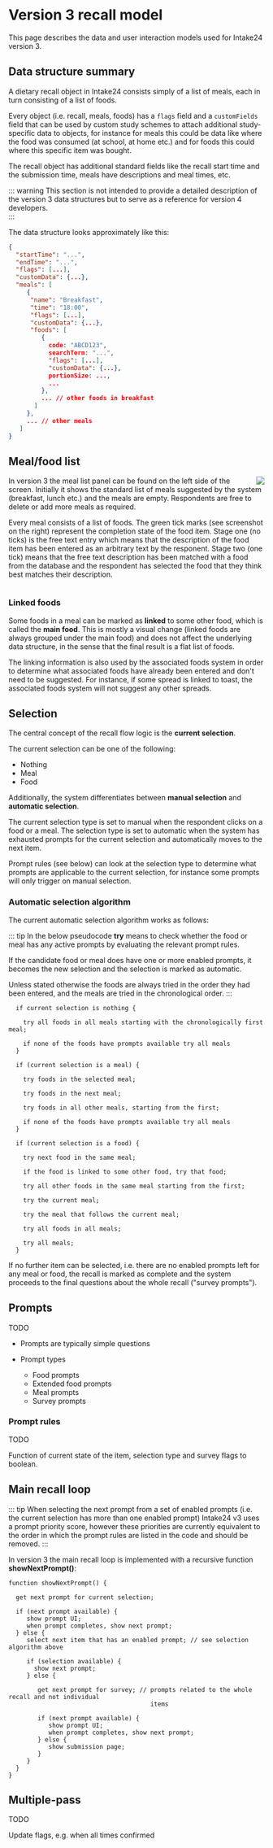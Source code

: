 # Version 3 recall model

This page describes the data and user interaction models used for Intake24 version 3. 

## Data structure summary

A dietary recall object in Intake24 consists simply of a list of meals, each in turn consisting of a list of foods.

Every object (i.e. recall, meals, foods) has a `flags` field and a `customFields` field that can be used by custom
study schemes to attach additional study-specific data to objects, for instance for meals this could be data like 
where the food was consumed (at school, at home etc.) and for foods this could where this specific item was bought.

The recall object has additional standard fields like the recall start time and the submission time, meals have
descriptions and meal times, etc.

::: warning
This section is not intended to provide a detailed description of the version 3 data structures
but to serve as a reference for version 4 developers.  
:::

The data structure looks approximately like this: 

``` json
{
  "startTime": "...",
  "endTime": "...",
  "flags": [...],
  "customData": {...},
  "meals": [
     {
      "name": "Breakfast",
      "time": "18:00",
      "flags": [...],
      "customData": {...},
      "foods": [
         {
           code: "ABCD123", 
           searchTerm: "...",
           "flags": [...],
           "customData": {...},
           portionSize: ...,
           ...       
         },
         ... // other foods in breakfast
       ]
     },
     ... // other meals
   ]
}
```

## Meal/food list

<img src="../assets/img/v3/meal-list.png" style="float:right; margin-left: 15px"/>

In version 3 the meal list panel can be found on the left side of the screen. Initially it shows the 
standard list of meals suggested by the system (breakfast, lunch etc.) and the meals are empty. Respondents
are free to delete or add more meals as required.

Every meal consists of a list of foods. The green tick marks (see screenshot on the right) represent the completion 
state of the food item. Stage one (no ticks) is the free text entry which means that the description of the food 
item has been entered as an arbitrary text by the responent. Stage two (one tick) means that the free text description
has been matched with a food from the database and the respondent has selected the food that they think best
matches their description.

<div style="clear: both;"></div>

### Linked foods

Some foods in a meal can be marked as **linked** to some other food, which is called the **main food**. This is mostly 
a visual change (linked foods are always grouped under the main food) and does not affect the underlying data structure,
in the sense that the final result is a flat list of foods.

The linking information is also used by the associated foods system in order to determine what associated foods
have already been entered and don't need to be suggested. For instance, if some spread is linked to toast, the
associated foods system will not suggest any other spreads.  

## Selection

The central concept of the recall flow logic is the **current selection**.

The current selection can be one of the following:

- Nothing
- Meal
- Food

Additionally, the system differentiates between **manual selection** and **automatic selection**.  

The current selection type is set to manual when the respondent clicks on a food or a meal. The selection type is 
set to automatic when the system has exhausted prompts for the current selection and automatically moves to the 
next item.  

Prompt rules (see below) can look at the selection type to determine what prompts are applicable to the current
selection, for instance some prompts will only trigger on manual selection. 

### Automatic selection algorithm

The current automatic selection algorithm works as follows:

::: tip
In the below pseudocode **try** means to check whether the food or meal has any active prompts by evaluating
the relevant prompt rules.

If the candidate food or meal does have one or more enabled prompts, it becomes the new selection and the
selection is marked as automatic.

Unless stated otherwise the foods are always tried in the order they had been entered, and the meals
are tried in the chronological order. 
:::


```
  if current selection is nothing {

    try all foods in all meals starting with the chronologically first meal;

    if none of the foods have prompts available try all meals
  }

  if (current selection is a meal) {

    try foods in the selected meal;

    try foods in the next meal;

    try foods in all other meals, starting from the first;

    if none of the foods have prompts available try all meals
  }

  if (current selection is a food) {

    try next food in the same meal;

    if the food is linked to some other food, try that food;

    try all other foods in the same meal starting from the first;

    try the current meal;

    try the meal that follows the current meal;

    try all foods in all meals;

    try all meals;     
  }
```

If no further item can be selected, i.e. there are no enabled prompts left for any meal or food, the recall is
marked as complete and the system proceeds to the final questions about the whole recall ("survey prompts").  

## Prompts 

TODO

- Prompts are typically simple questions

- Prompt types
  - Food prompts
  - Extended food prompts
  - Meal prompts
  - Survey prompts


### Prompt rules

TODO

Function of current state of the item, selection type and survey flags to boolean.

## Main recall loop

::: tip
When selecting the next prompt from a set of enabled prompts (i.e. the current selection has more than one
enabled prompt) Intake24 v3 uses a prompt priority score, however these priorities are currently equivalent
to the order in which the prompt rules are listed in the code and should be removed.
:::

In version 3 the main recall loop is implemented with a recursive function **showNextPrompt()**:

```
function showNextPrompt() {

  get next prompt for current selection;

  if (next prompt available) {
     show prompt UI;
     when prompt completes, show next prompt;
  } else {
     select next item that has an enabled prompt; // see selection algorithm above
     
     if (selection available) {
       show next prompt;
     } else {

        get next prompt for survey; // prompts related to the whole recall and not individual
                                       items

        if (next prompt available) {
           show prompt UI;
           when prompt completes, show next prompt;
        } else {
           show submission page;
        }
     }
  }
}

```

## Multiple-pass

TODO
 
Update flags, e.g. when all times confirmed
